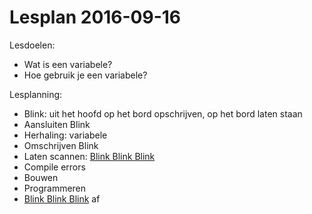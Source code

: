 # Lesplan 2016-09-16

Lesdoelen:

 * Wat is een variabele?
 * Hoe gebruik je een variabele?

Lesplanning:

 * Blink: uit het hoofd op het bord opschrijven, op het bord laten staan
 * Aansluiten Blink
 * Herhaling: variabele
 * Omschrijven Blink
 * Laten scannen: [Blink Blink Blink](Lessen/1b_BlinkBlinkBlink/README.md)
 * Compile errors
 * Bouwen
 * Programmeren
 * [Blink Blink Blink](Lessen/1b_BlinkBlinkBlink/README.md) af